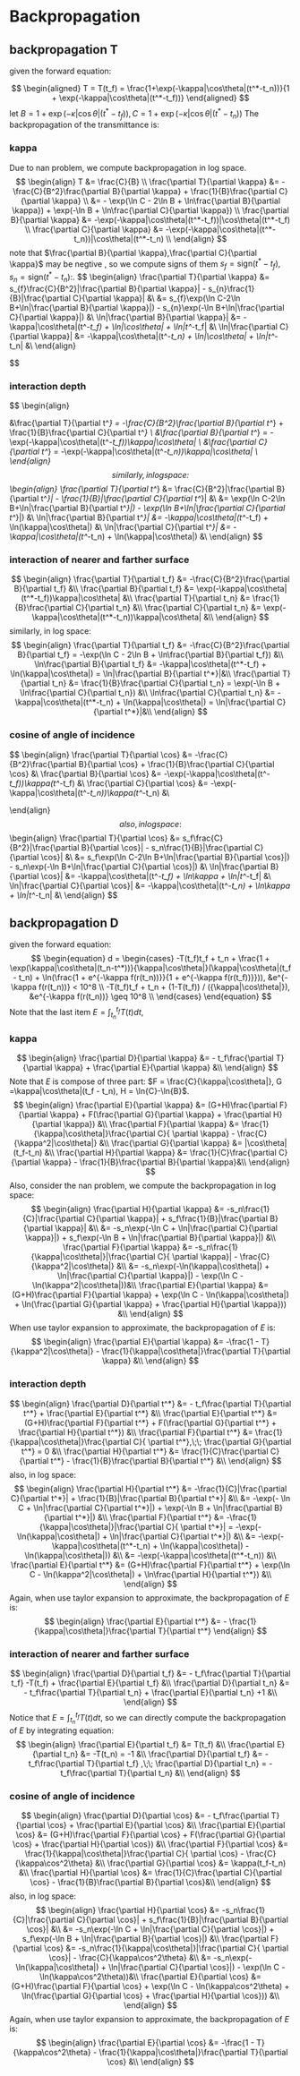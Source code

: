 # Backpropagation

## backpropagation T
given the forward equation:

$$
\begin{aligned}
T = T(t_f) = \frac{1+\exp(-\kappa|\cos\theta|(t^*-t_n))}{1 + \exp(-\kappa|\cos\theta|(t^*-t_f))}
\end{aligned}
$$
let $B=1+\exp(-\kappa|\cos\theta|(t^*-t_f)),C=1 + \exp(-\kappa|\cos\theta|(t^*-t_n))$ The backpropagation of the transmittance is:
### kappa
Due to nan problem, we compute backpropagation in log space.
$$
\begin{align}
T &= \frac{C}{B} \\
\frac{\partial T}{\partial \kappa} &= -\frac{C}{B^2}\frac{\partial B}{\partial \kappa} + \frac{1}{B}\frac{\partial C}{\partial \kappa} \\
&= - \exp(\ln C - 2\ln B + \ln\frac{\partial B}{\partial \kappa}) + \exp(-\ln B + \ln\frac{\partial C}{\partial \kappa}) \\
\frac{\partial B}{\partial \kappa} &= -\exp(-\kappa|\cos\theta|(t^*-t_f))|\cos\theta|(t^*-t_f) \\
\frac{\partial C}{\partial \kappa} &= -\exp(-\kappa|\cos\theta|(t^*-t_n))|\cos\theta|(t^*-t_n) \\
\end{align}
$$
note that $\frac{\partial B}{\partial \kappa},\frac{\partial C}{\partial \kappa}$ may be negtive , so we compute signs of them $s_{f}=\text{sign}(t^* - t_f),s_{n} = \text{sign}(t^* - t_n)$:.
$$
\begin{align}
\frac{\partial T}{\partial \kappa} &= s_{f}\frac{C}{B^2}|\frac{\partial B}{\partial \kappa}| - s_{n}\frac{1}{B}|\frac{\partial C}{\partial \kappa}| &\\
 &= s_{f}\exp(\ln C-2\ln B+\ln|\frac{\partial B}{\partial \kappa}|) - s_{n}\exp(-\ln B+\ln|\frac{\partial C}{\partial \kappa}|) &\\
\ln|\frac{\partial B}{\partial \kappa}| &= -\kappa|\cos\theta|(t^*-t_f) + \ln|\cos\theta| + \ln|t^*-t_f| &\\
\ln|\frac{\partial C}{\partial \kappa}| &= -\kappa|\cos\theta|(t^*-t_n) + \ln|\cos\theta| + \ln|t^*-t_n| &\\
\end{align}

$$

### interaction depth
$$
\begin{align}

&\frac{\partial T}{\partial t^*} = -\frac{C}{B^2}\frac{\partial B}{\partial t^*} + \frac{1}{B}\frac{\partial C}{\partial t^*} \\
&\frac{\partial B}{\partial t^*} = -\exp(-\kappa|\cos\theta|(t^*-t_f))\kappa|\cos\theta| \\
&\frac{\partial C}{\partial t^*} =  -\exp(-\kappa|\cos\theta|(t^*-t_n))\kappa|\cos\theta| \\
\end{align}
$$
similarly, in log space:
$$
\begin{align}
\frac{\partial T}{\partial t^*} &= \frac{C}{B^2}|\frac{\partial B}{\partial t^*}| - \frac{1}{B}|\frac{\partial C}{\partial t^*}| &\\
&= \exp(\ln C-2\ln B+\ln|\frac{\partial B}{\partial t^*}|) - \exp(\ln B+\ln|\frac{\partial C}{\partial t^*}|) &\\
\ln|\frac{\partial B}{\partial t^*}| &= -\kappa|\cos\theta|(t^*-t_f) + \ln(\kappa|\cos\theta|)  &\\
\ln|\frac{\partial C}{\partial t^*}| &= -\kappa|\cos\theta|(t^*-t_n) + \ln(\kappa|\cos\theta|)  &\\
\end{align}
$$
### interaction of nearer and farther surface
$$
\begin{align}
\frac{\partial T}{\partial t_f} &= -\frac{C}{B^2}\frac{\partial B}{\partial t_f} &\\
\frac{\partial B}{\partial t_f} &= \exp(-\kappa|\cos\theta|(t^*-t_f))\kappa|\cos\theta| &\\
\frac{\partial T}{\partial t_n} &= \frac{1}{B}\frac{\partial C}{\partial t_n} &\\
\frac{\partial C}{\partial t_n} &= \exp(-\kappa|\cos\theta|(t^*-t_n))\kappa|\cos\theta| &\\
\end{align}
$$
similarly, in log space:
$$
\begin{align}
\frac{\partial T}{\partial t_f} &= -\frac{C}{B^2}\frac{\partial B}{\partial t_f} = -\exp(\ln C - 2\ln B + \ln\frac{\partial B}{\partial t_f}) &\\
\ln\frac{\partial B}{\partial t_f} &= -\kappa|\cos\theta|(t^*-t_f) + \ln(\kappa|\cos\theta|) = \ln|\frac{\partial B}{\partial t^*}|&\\
\frac{\partial T}{\partial t_n} &= \frac{1}{B}\frac{\partial C}{\partial t_n} = \exp(-\ln B + \ln\frac{\partial C}{\partial t_n}) &\\
\ln\frac{\partial C}{\partial t_n} &= -\kappa|\cos\theta|(t^*-t_n) + \ln(\kappa|\cos\theta|) = \ln|\frac{\partial C}{\partial t^*}|&\\
\end{align}
$$

### cosine of angle of incidence
$$
\begin{align}
\frac{\partial T}{\partial \cos} &= -\frac{C}{B^2}\frac{\partial B}{\partial \cos} + \frac{1}{B}\frac{\partial C}{\partial \cos} &\\
\frac{\partial B}{\partial \cos} &= -\exp(-\kappa|\cos\theta|(t^*-t_f))\kappa(t^*-t_f) &\\
\frac{\partial C}{\partial \cos} &= -\exp(-\kappa|\cos\theta|(t^*-t_n))\kappa(t^*-t_n) &\\

\end{align}
$$
also, in log space:
$$
\begin{align}
\frac{\partial T}{\partial \cos} &= s_f\frac{C}{B^2}|\frac{\partial B}{\partial \cos}| - s_n\frac{1}{B}|\frac{\partial C}{\partial \cos}| &\\
&= s_f\exp(\ln C-2\ln B+\ln|\frac{\partial B}{\partial \cos}|) - s_n\exp(-\ln B+\ln|\frac{\partial C}{\partial \cos}|) &\\
\ln|\frac{\partial B}{\partial \cos}| &= -\kappa|\cos\theta|(t^*-t_f) + \ln\kappa + \ln|t^*-t_f| &\\
\ln|\frac{\partial C}{\partial \cos}| &= -\kappa|\cos\theta|(t^*-t_n) + \ln\kappa + \ln|t^*-t_n| &\\
\end{align}
$$
## backpropagation D
given the forward equation:
$$
\begin{equation}
d = \begin{cases}
            -T(t_f)t_f + t_n +  \frac{1 + \exp(\kappa|\cos\theta|(t_n-t^*))}{\kappa|\cos\theta|}(\kappa|\cos\theta|(t_f - t_n) + \ln(\frac{1 + e^{-\kappa f(r(t_n))}}{1 + e^{-\kappa f(r(t_f))}})), &e^{-\kappa f(r(t_n))} < 10^8 \\
            -T(t_f)t_f + t_n + (1-T(t_f)) / ({\kappa|\cos\theta|}), &e^{-\kappa f(r(t_n))} \geq 10^8 \\
    \end{cases}
\end{equation}
$$
Note that the last item $E = \int_{t_n}^{t_f}T(t)dt$, 

### kappa
$$
\begin{align}
\frac{\partial D}{\partial \kappa} &=  - t_f\frac{\partial T}{\partial \kappa} + \frac{\partial E}{\partial \kappa} &\\
\end{align}
$$
Note that $E$ is compose of three part: $F = \frac{C}{\kappa|\cos\theta|}, G =\kappa|\cos\theta|(t_f - t_n), H = \ln{C}-\ln{B}$.
$$
\begin{align}
\frac{\partial E}{\partial \kappa} &=  (G+H)\frac{\partial F}{\partial \kappa} + F(\frac{\partial G}{\partial \kappa} + \frac{\partial H}{\partial \kappa})  &\\
\frac{\partial F}{\partial \kappa} &= \frac{1}{\kappa|\cos\theta|}\frac{\partial C}{ \partial \kappa} - \frac{C}{\kappa^2|\cos\theta|} &\\
\frac{\partial G}{\partial \kappa} &= |\cos\theta|(t_f-t_n) &\\
\frac{\partial H}{\partial \kappa} &= \frac{1}{C}\frac{\partial C}{\partial \kappa} - \frac{1}{B}\frac{\partial B}{\partial \kappa}&\\
\end{align}
$$
Also, consider the nan problem, we compute the backpropagation in log space:
$$
\begin{align}
\frac{\partial H}{\partial \kappa} &= -s_n\frac{1}{C}|\frac{\partial C}{\partial \kappa}| + s_f\frac{1}{B}|\frac{\partial B}{\partial \kappa}| &\\
&= -s_n\exp(-\ln C + \ln|\frac{\partial C}{\partial \kappa}|) + s_f\exp(-\ln B + \ln|\frac{\partial B}{\partial \kappa}|) &\\
\frac{\partial F}{\partial \kappa} &= -s_n\frac{1}{\kappa|\cos\theta|}|\frac{\partial C}{ \partial \kappa}| - \frac{C}{\kappa^2|\cos\theta|} &\\
&= -s_n\exp(-\ln(\kappa|\cos\theta|) + \ln|\frac{\partial C}{\partial \kappa}|) - \exp(\ln C - \ln(\kappa^2|\cos\theta|))&\\
\frac{\partial E}{\partial \kappa} &=  (G+H)\frac{\partial F}{\partial \kappa} + \exp(\ln C - \ln(\kappa|\cos\theta|) + \ln(\frac{\partial G}{\partial \kappa} + \frac{\partial H}{\partial \kappa}))  &\\
\end{align}
$$
When use taylor expansion to approximate, the backpropagation of $E$ is:
$$
\begin{align}
\frac{\partial E}{\partial \kappa} &=  -\frac{1 - T}{\kappa^2|\cos\theta|} - \frac{1}{\kappa|\cos\theta|}\frac{\partial T}{\partial \kappa}  &\\
\end{align}
$$
### interaction depth
$$
\begin{align}
\frac{\partial D}{\partial t^*} &=  - t_f\frac{\partial T}{\partial t^*} + \frac{\partial E}{\partial t^*} &\\
\frac{\partial E}{\partial t^*} &= (G+H)\frac{\partial F}{\partial t^*} + F(\frac{\partial G}{\partial t^*} + \frac{\partial H}{\partial t^*}) &\\
\frac{\partial F}{\partial t^*} &= \frac{1}{\kappa|\cos\theta|}\frac{\partial C}{ \partial t^*},\;\; 
\frac{\partial G}{\partial t^*} = 0 &\\
\frac{\partial H}{\partial t^*} &= \frac{1}{C}\frac{\partial C}{\partial t^*} - \frac{1}{B}\frac{\partial B}{\partial t^*} &\\ 
\end{align}
$$
also, in log space:
$$
\begin{align}
\frac{\partial H}{\partial t^*} &= -\frac{1}{C}|\frac{\partial C}{\partial t^*}| + \frac{1}{B}|\frac{\partial B}{\partial t^*}| &\\ 
&= -\exp(- \ln C + \ln|\frac{\partial C}{\partial t^*}|) + \exp(-\ln B + \ln|\frac{\partial B}{\partial t^*}|) &\\
\frac{\partial F}{\partial t^*} &= -\frac{1}{\kappa|\cos\theta|}|\frac{\partial C}{ \partial t^*}| = -\exp(-\ln(\kappa|\cos\theta|) + \ln|\frac{\partial C}{\partial t^*}|) &\\
&= -\exp(-\kappa|\cos\theta|(t^*-t_n) + \ln(\kappa|\cos\theta|) - \ln(\kappa|\cos\theta|)) &\\
&= -\exp(-\kappa|\cos\theta|(t^*-t_n)) &\\
\frac{\partial E}{\partial t^*} &= (G+H)\frac{\partial F}{\partial t^*} + \exp(\ln C - \ln(\kappa^2|\cos\theta|) + \ln\frac{\partial H}{\partial t^*}) &\\
\end{align}
$$
Again, when use taylor expansion to approximate, the backpropagation of $E$ is:
$$
\begin{align}
    \frac{\partial E}{\partial t^*} &= - \frac{1}{\kappa|\cos\theta|}\frac{\partial T}{\partial t^*}
\end{align}
$$
### interaction of nearer and farther surface
$$
\begin{align}
\frac{\partial D}{\partial t_f} &=  - t_f\frac{\partial T}{\partial t_f} -T(t_f) + \frac{\partial E}{\partial t_f} &\\
\frac{\partial D}{\partial t_n} &=  - t_f\frac{\partial T}{\partial t_n} + \frac{\partial E}{\partial t_n} +1 &\\ 
\end{align}
$$
Notice that $E = \int_{t_n}^{t_f}T(t)dt$, so we can directly compute the backpropagation of $E$ by integrating equation:
$$
\begin{align}
\frac{\partial E}{\partial t_f} &= T(t_f) &\\
\frac{\partial E}{\partial t_n} &= -T(t_n) = -1 &\\
\frac{\partial D}{\partial t_f} &=  - t_f\frac{\partial T}{\partial t_f} ,\;\;
\frac{\partial D}{\partial t_n} =  - t_f\frac{\partial T}{\partial t_n} &\\ 
\end{align}
$$
### cosine of angle of incidence
$$
\begin{align}
\frac{\partial D}{\partial \cos} &=  - t_f\frac{\partial T}{\partial \cos} + \frac{\partial E}{\partial \cos} &\\
\frac{\partial E}{\partial \cos} &=  (G+H)\frac{\partial F}{\partial \cos} + F(\frac{\partial G}{\partial \cos} + \frac{\partial H}{\partial \cos})  &\\
\frac{\partial F}{\partial \cos} &= \frac{1}{\kappa|\cos\theta|}\frac{\partial C}{ \partial \cos} - \frac{C}{\kappa\cos^2\theta} &\\
\frac{\partial G}{\partial \cos} &= \kappa(t_f-t_n) &\\
\frac{\partial H}{\partial \cos} &= \frac{1}{C}\frac{\partial C}{\partial \cos} - \frac{1}{B}\frac{\partial B}{\partial \cos}&\\
\end{align}
$$
also, in log space:
$$
\begin{align}
\frac{\partial H}{\partial \cos} &= -s_n\frac{1}{C}|\frac{\partial C}{\partial \cos}| + s_f\frac{1}{B}|\frac{\partial B}{\partial \cos}| &\\
&= -s_n\exp(-\ln C + \ln|\frac{\partial C}{\partial \cos}|) + s_f\exp(-\ln B + \ln|\frac{\partial B}{\partial \cos}|) &\\
\frac{\partial F}{\partial \cos} &= -s_n\frac{1}{\kappa|\cos\theta|}|\frac{\partial C}{ \partial \cos}| - \frac{C}{\kappa\cos^2\theta} &\\
&= -s_n\exp(-\ln(\kappa|\cos\theta|) + \ln|\frac{\partial C}{\partial \cos}|) - \exp(\ln C - \ln(\kappa\cos^2\theta))&\\
\frac{\partial E}{\partial \cos} &=  (G+H)\frac{\partial F}{\partial \cos} + \exp(\ln C - \ln(\kappa\cos^2\theta) + \ln(\frac{\partial G}{\partial \cos} + \frac{\partial H}{\partial \cos}))  &\\
\end{align}
$$
Again, when use taylor expansion to approximate, the backpropagation of $E$ is:
$$
\begin{align}
\frac{\partial E}{\partial \cos} &= -\frac{1 - T}{\kappa\cos^2\theta} - \frac{1}{\kappa|\cos\theta|}\frac{\partial T}{\partial \cos}  &\\
\end{align}
$$